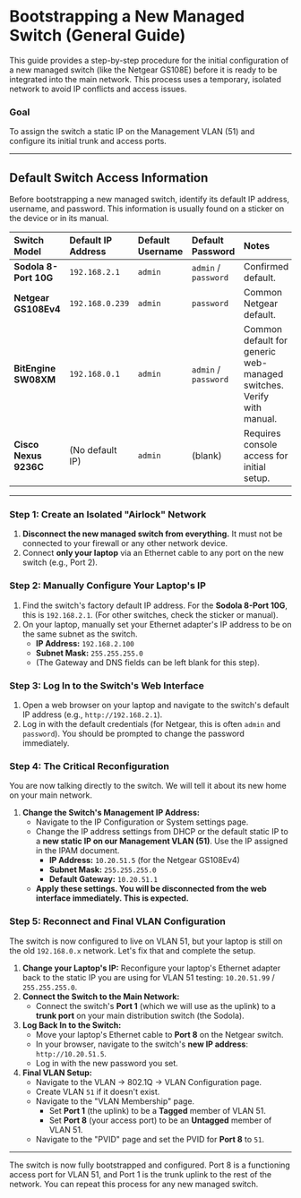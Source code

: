 # Bootstrapping a New Managed Switch (General Guide)

This guide provides a step-by-step procedure for the initial configuration of a new managed switch (like the Netgear GS108E) before it is ready to be integrated into the main network. This process uses a temporary, isolated network to avoid IP conflicts and access issues.

### Goal
To assign the switch a static IP on the Management VLAN (51) and configure its initial trunk and access ports.

---

## Default Switch Access Information

Before bootstrapping a new managed switch, identify its default IP address, username, and password. This information is usually found on a sticker on the device or in its manual.

| Switch Model        | Default IP Address | Default Username | Default Password | Notes                                                              |
|:--------------------|:-------------------|:-----------------|:-----------------|:-------------------------------------------------------------------|
| **Sodola 8-Port 10G** | `192.168.2.1`      | `admin`          | `admin` / `password` | Confirmed default.                                                 |
| **Netgear GS108Ev4**| `192.168.0.239`    | `admin`          | `password`       | Common Netgear default.                                            |
| **BitEngine SW08XM**| `192.168.0.1`      | `admin`          | `admin` / `password` | Common default for generic web-managed switches. Verify with manual. |
| **Cisco Nexus 9236C**| (No default IP)    | `admin`          | (blank)          | Requires console access for initial setup.                         |

---

### Step 1: Create an Isolated "Airlock" Network

1.  **Disconnect the new managed switch from everything.** It must not be connected to your firewall or any other network device.
2.  Connect **only your laptop** via an Ethernet cable to any port on the new switch (e.g., Port 2).

### Step 2: Manually Configure Your Laptop's IP

1.  Find the switch's factory default IP address. For the **Sodola 8-Port 10G**, this is `192.168.2.1`. (For other switches, check the sticker or manual).
2.  On your laptop, manually set your Ethernet adapter's IP address to be on the same subnet as the switch.
    -   **IP Address:** `192.168.2.100`
    -   **Subnet Mask:** `255.255.255.0`
    -   (The Gateway and DNS fields can be left blank for this step).

### Step 3: Log In to the Switch's Web Interface

1.  Open a web browser on your laptop and navigate to the switch's default IP address (e.g., `http://192.168.2.1`).
2.  Log in with the default credentials (for Netgear, this is often `admin` and `password`). You should be prompted to change the password immediately.

### Step 4: The Critical Reconfiguration

You are now talking directly to the switch. We will tell it about its new home on your main network.

1.  **Change the Switch's Management IP Address:**
    -   Navigate to the IP Configuration or System settings page.
    -   Change the IP address settings from DHCP or the default static IP to a **new static IP on our Management VLAN (51)**. Use the IP assigned in the IPAM document.
        -   **IP Address:** `10.20.51.5` (for the Netgear GS108Ev4)
        -   **Subnet Mask:** `255.255.255.0`
        -   **Default Gateway:** `10.20.51.1`
    -   **Apply these settings. You will be disconnected from the web interface immediately. This is expected.**

### Step 5: Reconnect and Final VLAN Configuration

The switch is now configured to live on VLAN 51, but your laptop is still on the old `192.168.0.x` network. Let's fix that and complete the setup.

1.  **Change your Laptop's IP:** Reconfigure your laptop's Ethernet adapter back to the static IP you are using for VLAN 51 testing: `10.20.51.99` / `255.255.255.0`.
2.  **Connect the Switch to the Main Network:**
    -   Connect the switch's **Port 1** (which we will use as the uplink) to a **trunk port** on your main distribution switch (the Sodola).
3.  **Log Back In to the Switch:**
    -   Move your laptop's Ethernet cable to **Port 8** on the Netgear switch.
    -   In your browser, navigate to the switch's **new IP address**: `http://10.20.51.5`.
    -   Log in with the new password you set.
4.  **Final VLAN Setup:**
    -   Navigate to the VLAN -> 802.1Q -> VLAN Configuration page.
    -   Create VLAN `51` if it doesn't exist.
    -   Navigate to the "VLAN Membership" page.
        -   Set **Port 1** (the uplink) to be a **Tagged** member of VLAN 51.
        -   Set **Port 8** (your access port) to be an **Untagged** member of VLAN 51.
    -   Navigate to the "PVID" page and set the PVID for **Port 8** to `51`.

---

The switch is now fully bootstrapped and configured. Port 8 is a functioning access port for VLAN 51, and Port 1 is the trunk uplink to the rest of the network. You can repeat this process for any new managed switch.
